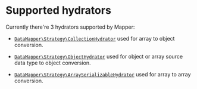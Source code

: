 
# Supported hydrators

Currently there're 3 hydrators supported by Mapper:

* [`DataMapper\Strategy\CollectionHydrator`](https://github.com/vklymniuk/dto-mapper/blob/master/src/Hydrator/CollectionHydrator.php)
used for array to object conversion.

* [`DataMapper\Strategy\ObjectHydrator`](https://github.com/vklymniuk/dto-mapper/blob/master/src/Hydrator/ObjectHydrator.php)
used for object or array source data type to object conversion. 
 
 * [`DataMapper\Strategy\ArraySerializableHydrator`](https://github.com/vklymniuk/dto-mapper/blob/master/src/Hydrator/ArraySerializableHydrator.php)
 used for array to array conversion.